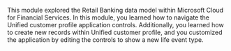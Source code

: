 This module explored the Retail Banking data model within Microsoft Cloud for Financial Services. In this module, you learned how to navigate the Unified customer profile application controls. Additionally, you learned how to create new records within Unified customer profile, and you customized the application by editing the controls to show a new life event type.
